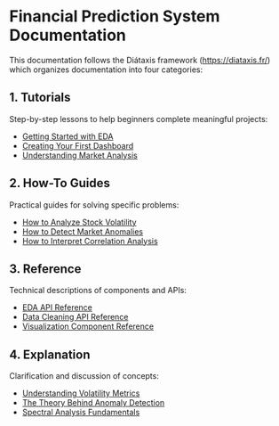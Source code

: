# Financial Prediction System Documentation

This documentation follows the Diátaxis framework (https://diataxis.fr/) which organizes documentation into four categories:

## 1. Tutorials
Step-by-step lessons to help beginners complete meaningful projects:
- [Getting Started with EDA](tutorials/getting_started.md)
- [Creating Your First Dashboard](tutorials/first_dashboard.md)
- [Understanding Market Analysis](tutorials/market_analysis.md)

## 2. How-To Guides
Practical guides for solving specific problems:
- [How to Analyze Stock Volatility](how-to/analyze_volatility.md)
- [How to Detect Market Anomalies](how-to/detect_anomalies.md)
- [How to Interpret Correlation Analysis](how-to/interpret_correlations.md)

## 3. Reference
Technical descriptions of components and APIs:
- [EDA API Reference](reference/eda_api.md)
- [Data Cleaning API Reference](reference/data_cleaning_api.md)
- [Visualization Component Reference](reference/visualizations.md)

## 4. Explanation
Clarification and discussion of concepts:
- [Understanding Volatility Metrics](explanation/volatility_metrics.md)
- [The Theory Behind Anomaly Detection](explanation/anomaly_detection_theory.md)
- [Spectral Analysis Fundamentals](explanation/spectral_analysis.md)